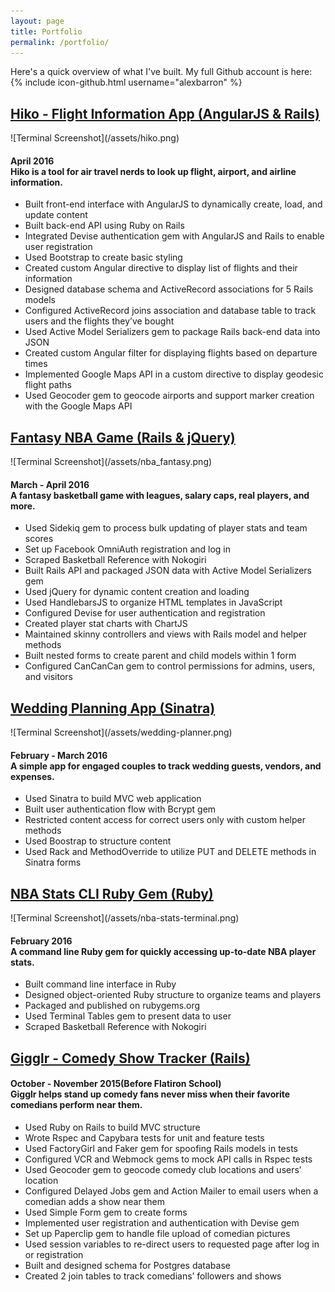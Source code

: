 ```yaml
---
layout: page
title: Portfolio
permalink: /portfolio/
---
```


<p>Here's a quick overview of what I've built. My full Github account is here: {% include icon-github.html username="alexbarron" %}</p>

<h2><a href="http://github.com/alexbarron/hiko">Hiko - Flight Information App (AngularJS & Rails)</a></h2>
![Terminal Screenshot](/assets/hiko.png)
<h4>
  April 2016<br />
  Hiko is a tool for air travel nerds to look up flight, airport, and airline information.
</h4>
<ul>
  <li>Built front-end interface with AngularJS to dynamically create, load, and update content</li>
  <li>Built back-end API using Ruby on Rails</li>
  <li>Integrated Devise authentication gem with AngularJS and Rails to enable user registration</li>
  <li>Used Bootstrap to create basic styling</li>
  <li>Created custom Angular directive to display list of flights and their information</li>
  <li>Designed database schema and ActiveRecord associations for 5 Rails models</li>
  <li>Configured ActiveRecord joins association and database table to track users and the flights they’ve bought</li>
  <li>Used Active Model Serializers gem to package Rails back-end data into JSON</li>
  <li>Created custom Angular filter for displaying flights based on departure times</li>
  <li>Implemented Google Maps API in a custom directive to display geodesic flight paths</li>
  <li>Used Geocoder gem to geocode airports and support marker creation with the Google Maps API</li>
</ul>

<h2><a href="http://github.com/alexbarron/nba_fantasy_js">Fantasy NBA Game (Rails & jQuery)</a></h2>
![Terminal Screenshot](/assets/nba_fantasy.png)
<h4>
  March - April 2016<br />
 A fantasy basketball game with leagues, salary caps, real players, and more.
</h4>
<ul>
  <li>Used Sidekiq gem to process bulk updating of player stats and team scores</li>
  <li>Set up Facebook OmniAuth registration and log in</li>
  <li>Scraped Basketball Reference with Nokogiri</li>
  <li>Built Rails API and packaged JSON data with Active Model Serializers gem</li>
  <li>Used jQuery for dynamic content creation and loading</li>
  <li>Used HandlebarsJS to organize HTML templates in JavaScript</li>
  <li>Configured Devise for user authentication and registration</li>
  <li>Created player stat charts with ChartJS</li>
  <li>Maintained skinny controllers and views with Rails model and helper methods</li>
  <li>Built nested forms to create parent and child models within 1 form</li>
  <li>Configured CanCanCan gem to control permissions for admins, users, and visitors</li>
</ul>

<h2><a href="http://github.com/alexbarron/wedding-planner">Wedding Planning App (Sinatra)</a></h2>
![Terminal Screenshot](/assets/wedding-planner.png)
<h4>
  February - March 2016<br />
  A simple app for engaged couples to track wedding guests, vendors, and expenses.
</h4>
<ul>
  <li>Used Sinatra to build MVC web application</li>
  <li>Built user authentication flow with Bcrypt gem</li>
  <li>Restricted content access for correct users only with custom helper methods</li>
  <li>Used Boostrap to structure content</li>
  <li>Used Rack and MethodOverride to utilize PUT and DELETE methods in Sinatra forms</li>
</ul>

<h2><a href="http://github.com/alexbarron/nba-stats-cli-gem">NBA Stats CLI Ruby Gem (Ruby)</a></h2>
![Terminal Screenshot](/assets/nba-stats-terminal.png)
<h4>
  February 2016<br />
  A command line Ruby gem for quickly accessing up-to-date NBA player stats.
</h4>
<ul>
  <li>Built command line interface in Ruby</li>
  <li>Designed object-oriented Ruby structure to organize teams and players</li>
  <li>Packaged and published on rubygems.org</li>
  <li>Used Terminal Tables gem to present data to user</li>
  <li>Scraped Basketball Reference with Nokogiri</li>
</ul>

<h2><a href="http://github.com/alexbarron/gigglr">Gigglr - Comedy Show Tracker (Rails)</a></h2>
<h4>
  October - November 2015(Before Flatiron School)<br />
  Gigglr helps stand up comedy fans never miss when their favorite comedians perform near them.
</h4>
<ul>
  <li>Used Ruby on Rails to build MVC structure</li>
  <li>Wrote Rspec and Capybara tests for unit and feature tests</li>
  <li>Used FactoryGirl and Faker gem for spoofing Rails models in tests</li>
  <li>Configured VCR and Webmock gems to mock API calls in Rspec tests</li>
  <li>Used Geocoder gem to geocode comedy club locations and users’ location</li>
  <li>Configured Delayed Jobs gem and Action Mailer to email users when a comedian adds a show near them</li>
  <li>Used Simple Form gem to create forms</li>
  <li>Implemented user registration and authentication with Devise gem</li>
  <li>Set up Paperclip gem to handle file upload of comedian pictures</li>
  <li>Used session variables to re-direct users to requested page after log in or registration</li>
  <li>Built and designed schema for Postgres database</li>
  <li>Created 2 join tables to track comedians’ followers and shows</li>
</ul>
